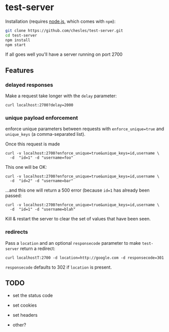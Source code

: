 # test-server

Installation (requires [node.js][node], which comes with `npm`):

```bash
git clone https://github.com/chesles/test-server.git
cd test-server
npm install
npm start
```

If all goes well you'll have a server running on port 2700

## Features


### delayed responses

Make a request take longer with the `delay` parameter:

    curl localhost:2700?delay=2000

### unique payload enforcement

enforce unique parameters between requests with `enforce_unique=true` and `unique_keys` (a comma-separated list).

Once this request is made

    curl -v localhost:2700?enforce_unique=true&unique_keys=id,username \
      -d  "id=1" -d "username=foo"

This one will be OK:

    curl -v localhost:2700?enforce_unique=true&unique_keys=id,username \
      -d  "id=2" -d "username=bar"

...and this one will return a 500 error (because `id=1` has already been passed:

    curl -v localhost:2700?enforce_unique=true&unique_keys=id,username \
      -d  "id=1" -d "username=blah"

Kill & restart the server to clear the set of values that have been seen.

### redirects

Pass a `location` and an optional `responsecode` parameter to make `test-server` return a redirect:

    curl localhostT:2700 -d location=http://google.com -d responsecode=301

`responsecode` defaults to 302 if `location` is present.

## TODO

- set the status code
- set cookies
- set headers
- other?

      
  [node]: http://nodejs.org
